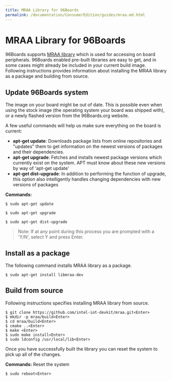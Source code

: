 ```yaml
---
title: MRAA Library for 96Boards
permalink: /documentation/ConsumerEdition/guides/mraa.md.html
---
```

# MRAA Library for 96Boards

96Boards supports [MRAA library](https://github.com/intel-iot-devkit/mraa) which is used for accessing on board peripherals. 
96Boards enabled pre-built libraries are easy to get, and in some cases might already be included in your current build image. 
Following instructions provides information about installing the MRAA library as a package and building from source.

## Update 96Boards system

The image on your board might be out of date. This is possible even when using the stock image (the operating system your board was shipped with), or a newly flashed version from the 96Boards.org website.

A few useful commands will help us make sure everything on the board is current:

- **apt-get update**: Downloads package lists from online repositories and "updates" them to get information on the newest versions of packages and their dependencies.
- **apt-get upgrade**: Fetches and installs newest package versions which currently exist on the system. APT must know about these new versions by way of 'apt-get update'
- **apt-get dist-upgrade**: In addition to performing the function of upgrade, this option also intelligently handles changing dependencies with new versions of packages

**Commands:**

```shell
$ sudo apt-get update

$ sudo apt-get upgrade

$ sudo apt-get dist-upgrade
```

> Note: If at any point during this process you are prompted with a 'Y/N', select Y and press Enter.

## Install as a package

The following command installs MRAA library as a package.
```shell
$ sudo apt-get install libmraa-dev
```

## Build from source

Following instructions specifies installing MRAA library from source.

```shell
$ git clone https://github.com/intel-iot-devkit/mraa.git<Enter>
$ mkdir -p mraa/build<Enter>
$ cd mraa/build<Enter>
$ cmake ..<Enter>
$ make <Enter>
$ sudo make install<Enter>
$ sudo ldconfig /usr/local/lib<Enter>
```

Once you have successfully built the library you can reset the system to pick up all of the changes.

**Commands:** Reset the system

```shell
$ sudo reboot<Enter>
```
